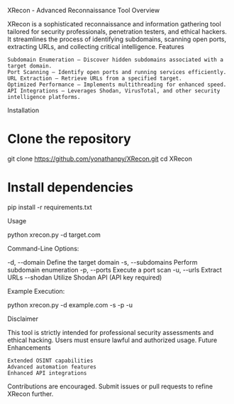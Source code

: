 XRecon - Advanced Reconnaissance Tool
Overview

XRecon is a sophisticated reconnaissance and information gathering tool tailored for security professionals, penetration testers, and ethical hackers. It streamlines the process of identifying subdomains, scanning open ports, extracting URLs, and collecting critical intelligence.
Features

    Subdomain Enumeration – Discover hidden subdomains associated with a target domain.
    Port Scanning – Identify open ports and running services efficiently.
    URL Extraction – Retrieve URLs from a specified target.
    Optimized Performance – Implements multithreading for enhanced speed.
    API Integrations – Leverages Shodan, VirusTotal, and other security intelligence platforms.

Installation

# Clone the repository
git clone https://github.com/yonathanpy/XRecon.git
cd XRecon

# Install dependencies
pip install -r requirements.txt

Usage

python xrecon.py -d target.com

Command-Line Options:

-d, --domain       Define the target domain
-s, --subdomains   Perform subdomain enumeration
-p, --ports        Execute a port scan
-u, --urls         Extract URLs
--shodan          Utilize Shodan API (API key required)

Example Execution:

python xrecon.py -d example.com -s -p -u

Disclaimer

This tool is strictly intended for professional security assessments and ethical hacking. Users must ensure lawful and authorized usage.
Future Enhancements

    Extended OSINT capabilities
    Advanced automation features
    Enhanced API integrations

Contributions are encouraged. Submit issues or pull requests to refine XRecon further.
